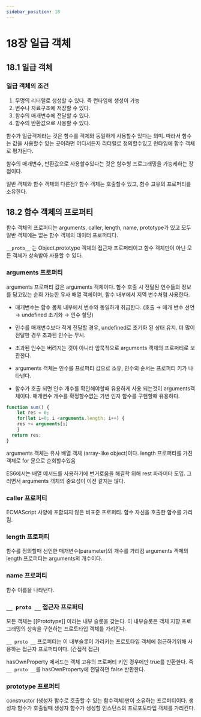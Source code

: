 ```yaml
---
sidebar_position: 18
---
```


# 18장 일급 객체

## 18.1 일급 객체

### 일급 객체의 조건

1. 무명의 리터럴로 생성할 수 있다. 즉 런타임에 생성이 가능
2. 변수나 자료구조에 저장할 수 있다.
3. 함수의 매개변수에 전달할 수 있다.
4. 함수의 반환값으로 사용할 수 있다.

함수가 일급객체라는 것은 함수를 객체와 동일하게 사용할수 있다는 의미.
따라서 함수는 값을 사용할수 있는 곳이라면 어디서든지 리터럴로 정의할수있고 런타임에 함수 객체로 평가된다.

함수의 매개변수, 반환값으로 사용할수있다는 것은 함수형 프로그래밍을 가능케하는 장점이다.

일반 객체와 함수 객체의 다른점? 함수 객체는 호출할수 있고, 함수 고유의 프로퍼티를 소유한다.

## 18.2 함수 객체의 프로퍼티

함수 객체의 프로퍼티는 arguments, caller, length, name, prototype가 있고 모두 일반 객체에는 없는 함수 객체의 데이터 프로퍼티다. 

`__proto__` 는 Object.prototype 객체의 접근자 프로퍼티이고 함수 객체만이 아닌 모든 객체가 상속받아 사용할 수 있다.

### arguments 프로퍼티

arguments 프로퍼티 값은 arguments 객체이다. 함수 호출 시 전달된 인수들의 정보를 담고있는 순회 가능한 유사 배열 객체이며, 함수 내부에서 지역 변수처럼 사용한다. 

- 매개변수는 함수 몸체 내부에서 변수와 동일하게 취급한다. 
(호출 → 매개 변수 선언 → undefined 초기화 → 인수 할당)

- 인수를 매개변수보다 적게 전달할 경우, undefined로 초기화 된 상태 유지. 더 많이 전달한 경우 초과된 인수는 무시.

- 초과된 인수는 버려지는 것이 아니라 암묵적으로 arguments 객체의 프로퍼티로 보관한다.

- arguments 객체는 인수를 프로퍼티 값으로 소유, 인수의 순서는 프로퍼티 키가 나타낸다.

- 함수가 호출 되면 인수 개수를 확인해야할때 유용하게 사용 되는것이 arguments객체이다. 매개변수 개수를 확정할수없는 가변 인자 함수를 구현할때 유용하다.

```javascript
function sum() {
	let res = 0;
	for(let i=0; i <arguments.length; i++) {
    res += arguments[i]
	}
  return res;
}
```

arguments 객체는 유사 배열 객체 (array-like object)이다. length 프로퍼티를 가진 객체로 for 문으로 순회할수있음

ES6에서는 배열 메서드를 사용하기에 번거로움을 해결학 위해 rest 파라미터 도입. 그러면서 arguments 객체의 중요성이 이전 같지는 않다.

### caller 프로퍼티

ECMAScript 사양에 포함되지 않은 비표준 프로퍼티.
함수 자신을 호출한 함수를 가리킴.

### length 프로퍼티

함수를 정의할때 선언한 매개변수(parameter)의 개수를 가리킴
arguments 객체의 length 프로퍼티는 arguments의 개수이다.

### name 프로퍼티

함수 이름을 나타낸다.

### `__ proto __` 접근자 프로퍼티

모든 객체는 [[Prototype]] 이라는 내부 슬롯을 갖는다. 이 내부슬롯은 객체 지향 프로그래밍의 상속을 구현하는 프로토타입 객체를 가리킨다.

`__ proto __` 프로퍼티는 이 내부슬롯이 가리키는 프로토타입 객체에 접근하기위해 사용하는 접근자 프로퍼티이다. (간접적 접근)

hasOwnProperty 메서드는 객체 고유의 프로퍼티 키인 경우에만 true를 반환한다. 즉 `__ proto __`를 hasOwnProperty에 전달하면 false 반환한다.

### prototype 프로퍼티

constructor (생성자 함수로 호출할 수 있는 함수객체)만이 소유하는 프로퍼티이다.
생성자 함수가 호출될때 생성자 함수가 생성할 인스턴스의 프로포토타입 객체를 가리킨다.